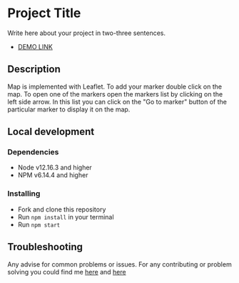 # Project Title

Write here about your project in two-three sentences.
- [DEMO LINK](https://timoxa2t.github.io/Map)

## Description

Map is implemented with Leaflet. To add your marker double click on the map.
To open one of the markers open the markers list by clicking on the left side arrow.
In this list you can click on the "Go to marker" button of the particular marker to display it on the map.

## Local development

### Dependencies
* Node v12.16.3 and higher
* NPM v6.14.4 and higher

### Installing
* Fork and clone this repository
* Run `npm install` in your terminal
* Run `npm start`

## Troubleshooting

Any advise for common problems or issues.
For any contributing or problem solving you could find me [here](https://t.me/timoxa2t) and [here](https://www.linkedin.com/in/oleksandr-tymoshov-a7a659273/)
